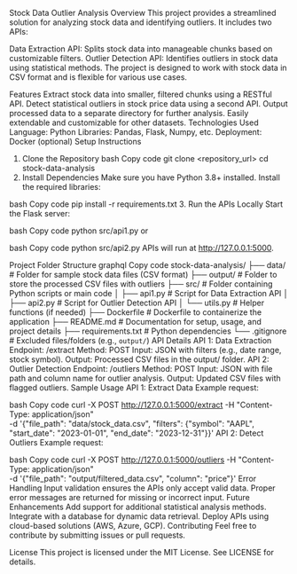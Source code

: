 Stock Data Outlier Analysis
Overview
This project provides a streamlined solution for analyzing stock data and identifying outliers. It includes two APIs:

Data Extraction API: Splits stock data into manageable chunks based on customizable filters.
Outlier Detection API: Identifies outliers in stock data using statistical methods.
The project is designed to work with stock data in CSV format and is flexible for various use cases.

Features
Extract stock data into smaller, filtered chunks using a RESTful API.
Detect statistical outliers in stock price data using a second API.
Output processed data to a separate directory for further analysis.
Easily extendable and customizable for other datasets.
Technologies Used
Language: Python
Libraries: Pandas, Flask, Numpy, etc.
Deployment: Docker (optional)
Setup Instructions
1. Clone the Repository
bash
Copy code
git clone <repository_url>
cd stock-data-analysis
2. Install Dependencies
Make sure you have Python 3.8+ installed. Install the required libraries:

bash
Copy code
pip install -r requirements.txt
3. Run the APIs Locally
Start the Flask server:

bash
Copy code
python src/api1.py
or

bash
Copy code
python src/api2.py
APIs will run at http://127.0.0.1:5000.

Project Folder Structure
graphql
Copy code
stock-data-analysis/
├── data/                  # Folder for sample stock data files (CSV format)
├── output/                # Folder to store the processed CSV files with outliers
├── src/                   # Folder containing Python scripts or main code
│   ├── api1.py            # Script for Data Extraction API
│   ├── api2.py            # Script for Outlier Detection API
│   └── utils.py           # Helper functions (if needed)
├── Dockerfile             # Dockerfile to containerize the application
├── README.md              # Documentation for setup, usage, and project details
├── requirements.txt       # Python dependencies
└── .gitignore             # Excluded files/folders (e.g., `output/`)
API Details
API 1: Data Extraction
Endpoint: /extract
Method: POST
Input: JSON with filters (e.g., date range, stock symbol).
Output: Processed CSV files in the output/ folder.
API 2: Outlier Detection
Endpoint: /outliers
Method: POST
Input: JSON with file path and column name for outlier analysis.
Output: Updated CSV files with flagged outliers.
Sample Usage
API 1: Extract Data
Example request:

bash
Copy code
curl -X POST http://127.0.0.1:5000/extract -H "Content-Type: application/json" \
-d '{"file_path": "data/stock_data.csv", "filters": {"symbol": "AAPL", "start_date": "2023-01-01", "end_date": "2023-12-31"}}'
API 2: Detect Outliers
Example request:

bash
Copy code
curl -X POST http://127.0.0.1:5000/outliers -H "Content-Type: application/json" \
-d '{"file_path": "output/filtered_data.csv", "column": "price"}'
Error Handling
Input validation ensures the APIs only accept valid data.
Proper error messages are returned for missing or incorrect input.
Future Enhancements
Add support for additional statistical analysis methods.
Integrate with a database for dynamic data retrieval.
Deploy APIs using cloud-based solutions (AWS, Azure, GCP).
Contributing
Feel free to contribute by submitting issues or pull requests.

License
This project is licensed under the MIT License. See LICENSE for details.

